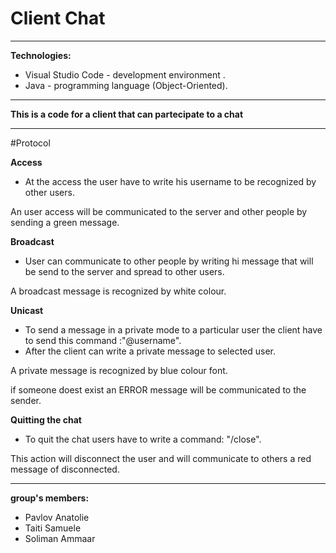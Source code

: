 # Client Chat
 ---
 ****Technologies:****
 - Visual Studio Code - development environment .
 - Java - programming language (Object-Oriented).

---
**This is a code for a client that can partecipate to a chat**

---

#Protocol

**Access**
- At the access the user have to write his username to be recognized by other users.

An user access will be communicated to the server and other people by sending a green message.

**Broadcast**
- User can communicate to other people by writing hi message that will be send to the server and spread to other users.

A broadcast message is recognized by white colour.

**Unicast**
- To send a message in a private mode to a particular user the client have to send this command :"@username".
- After the client can write a private message to selected user.

A private message is recognized by blue colour font.

if someone doest exist an ERROR message will be communicated to the sender.

**Quitting the chat**
- To quit the chat users have to write a command: "/close".

This action will disconnect the user and will communicate to others a red message of disconnected.

---

**group's members:**

 - Pavlov Anatolie
 - Taiti Samuele
 - Soliman Ammaar


